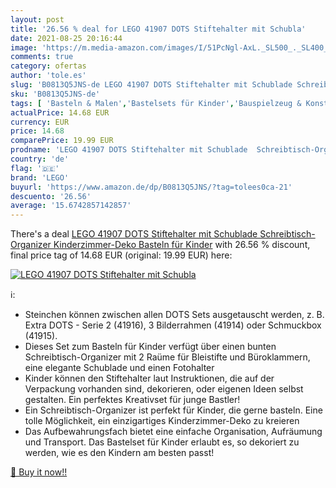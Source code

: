 ```yaml
---
layout: post
title: '26.56 % deal for LEGO 41907 DOTS Stiftehalter mit Schubla'
date: 2021-08-25 20:16:44
image: 'https://m.media-amazon.com/images/I/51PcNgl-AxL._SL500_._SL400_.jpg'
comments: true
category: ofertas
author: 'tole.es'
slug: 'B0813Q5JNS-de LEGO 41907 DOTS Stiftehalter mit Schublade Schreibtisch-...'
sku: 'B0813Q5JNS-de'
tags: [ 'Basteln & Malen','Bastelsets für Kinder','Bauspielzeug & Konstruktionsspielzeug','Bügelperlen','Mosaiksets für Kinder','Spielzeug','lego', ]
actualPrice: 14.68 EUR
currency: EUR
price: 14.68
comparePrice: 19.99 EUR
prodname: 'LEGO 41907 DOTS Stiftehalter mit Schublade  Schreibtisch-Organizer  Kinderzimmer-Deko  Basteln für Kinder'
country: 'de'
flag: '🇩🇪'
brand: 'LEGO'
buyurl: 'https://www.amazon.de/dp/B0813Q5JNS/?tag=tolees0ca-21'
descuento: '26.56'
average: '15.6742857142857'
---
```


There's a deal [LEGO 41907 DOTS Stiftehalter mit Schublade  Schreibtisch-Organizer  Kinderzimmer-Deko  Basteln für Kinder](https://www.amazon.de/dp/B0813Q5JNS/?tag=tolees0ca-21)  with  26.56 % discount, final price tag of  14.68 EUR (original: 19.99 EUR) here:

[![LEGO 41907 DOTS Stiftehalter mit Schubla](https://m.media-amazon.com/images/I/51PcNgl-AxL._SL500_._SL400_.jpg)](https://www.amazon.de/dp/B0813Q5JNS/?tag=tolees0ca-21)

ℹ️:

- Steinchen können zwischen allen DOTS Sets ausgetauscht werden, z. B. Extra DOTS - Serie 2 (41916), 3 Bilderrahmen (41914) oder Schmuckbox (41915).
- Dieses Set zum Basteln für Kinder verfügt über einen bunten Schreibtisch-Organizer mit 2 Raüme für Bleistifte und Büroklammern, eine elegante Schublade und einen Fotohalter
- Kinder können den Stiftehalter laut Instruktionen, die auf der Verpackung vorhanden sind, dekorieren, oder eigenen Ideen selbst gestalten. Ein perfektes Kreativset für junge Bastler!
- Ein Schreibtisch-Organizer ist perfekt für Kinder, die gerne basteln. Eine tolle Möglichkeit, ein einzigartiges Kinderzimmer-Deko zu kreieren
- Das Aufbewahrungsfach bietet eine einfache Organisation, Aufräumung und Transport. Das Bastelset für Kinder erlaubt es, so dekoriert zu werden, wie es den Kindern am besten passt!

[🛒 Buy it now!!](https://www.amazon.de/dp/B0813Q5JNS/?tag=tolees0ca-21)
